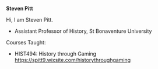 **Steven Pitt**

Hi, I am Steven Pitt.
- Assistant Professor of History, St Bonaventure University

Courses Taught:
- HIST494: History through Gaming https://spitt9.wixsite.com/historythroughgaming

